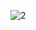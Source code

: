 ![2](https://github.com/Adityaraj05/LeetCode/assets/118068294/a7d855f1-9721-45b5-9a6f-e2b601e38d86)
